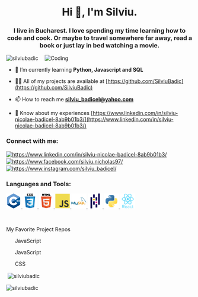 <h1 align="center">Hi 👋, I'm Silviu.</h1>
<h3 align="center">I live in Bucharest. I love spending my time learning how to code and cook. Or maybe to travel somewhere far away, read a book or just lay in bed watching a movie.</h3> 
<img align="right" alt="Coding" width="400" src="https://media.licdn.com/dms/image/D5612AQGOmwfIE5mlWA/article-cover_image-shrink_720_1280/0/1674617947228?e=1707955200&v=beta&t=scCdYzSF_2EteQbygyzYTdKKr7p3MAbls3VCXnctr0s">


<p align="left"> <img src="https://komarev.com/ghpvc/?username=silviubadic&label=Profile%20views&color=0e75b6&style=flat" alt="silviubadic" /> </p>

- 🌱 I’m currently learning **Python, Javascript and SQL**

- 👨‍💻 All of my projects are available at [https://github.com/SilviuBadic](https://github.com/SilviuBadic)

- 📫 How to reach me **silviu_badicel@yahoo.com**

- 📄 Know about my experiences [https://www.linkedin.com/in/silviu-nicolae-badicel-8ab9b01b3/](https://www.linkedin.com/in/silviu-nicolae-badicel-8ab9b01b3/)

<h3 align="left">Connect with me:</h3>
<p align="left">
<a href="https://linkedin.com/in/https://www.linkedin.com/in/silviu-nicolae-badicel-8ab9b01b3/" target="blank"><img align="center" src="https://raw.githubusercontent.com/rahuldkjain/github-profile-readme-generator/master/src/images/icons/Social/linked-in-alt.svg" alt="https://www.linkedin.com/in/silviu-nicolae-badicel-8ab9b01b3/" height="30" width="40" /></a>
<a href="https://fb.com/https://www.facebook.com/silviu.nicholas97/" target="blank"><img align="center" src="https://raw.githubusercontent.com/rahuldkjain/github-profile-readme-generator/master/src/images/icons/Social/facebook.svg" alt="https://www.facebook.com/silviu.nicholas97/" height="30" width="40" /></a>
<a href="https://instagram.com/https://www.instagram.com/silviu_badicel/" target="blank"><img align="center" src="https://raw.githubusercontent.com/rahuldkjain/github-profile-readme-generator/master/src/images/icons/Social/instagram.svg" alt="https://www.instagram.com/silviu_badicel/" height="30" width="40" /></a>
</p>

<h3 align="left">Languages and Tools:</h3>
<p align="left"> <a href="https://www.w3schools.com/cpp/" target="_blank" rel="noreferrer"> <img src="https://raw.githubusercontent.com/devicons/devicon/master/icons/cplusplus/cplusplus-original.svg" alt="cplusplus" width="40" height="40"/> </a> <a href="https://www.w3schools.com/css/" target="_blank" rel="noreferrer"> <img src="https://raw.githubusercontent.com/devicons/devicon/master/icons/css3/css3-original-wordmark.svg" alt="css3" width="40" height="40"/> </a> <a href="https://www.w3.org/html/" target="_blank" rel="noreferrer"> <img src="https://raw.githubusercontent.com/devicons/devicon/master/icons/html5/html5-original-wordmark.svg" alt="html5" width="40" height="40"/> </a> <a href="https://developer.mozilla.org/en-US/docs/Web/JavaScript" target="_blank" rel="noreferrer"> <img src="https://raw.githubusercontent.com/devicons/devicon/master/icons/javascript/javascript-original.svg" alt="javascript" width="40" height="40"/> </a> <a href="https://www.mysql.com/" target="_blank" rel="noreferrer"> <img src="https://raw.githubusercontent.com/devicons/devicon/master/icons/mysql/mysql-original-wordmark.svg" alt="mysql" width="40" height="40"/> </a> <a href="https://pandas.pydata.org/" target="_blank" rel="noreferrer"> <img src="https://raw.githubusercontent.com/devicons/devicon/2ae2a900d2f041da66e950e4d48052658d850630/icons/pandas/pandas-original.svg" alt="pandas" width="40" height="40"/> </a> <a href="https://www.python.org" target="_blank" rel="noreferrer"> <img src="https://raw.githubusercontent.com/devicons/devicon/master/icons/python/python-original.svg" alt="python" width="40" height="40"/> </a> <a href="https://reactjs.org/" target="_blank" rel="noreferrer"> <img src="https://raw.githubusercontent.com/devicons/devicon/master/icons/react/react-original-wordmark.svg" alt="react" width="40" height="40"/> </a> </p>
&nbsp &nbsp
<p>My Favorite Project Repos</p>
<ul>JavaScript</ul>
<ul>JavaScript</ul>
<ul>CSS</ul>
<p>&nbsp;<img align="center" src="https://github-readme-stats.vercel.app/api?username=silviubadic&show_icons=true&locale=en" alt="silviubadic" /></p>

<p><img align="center" src="https://github-readme-streak-stats.herokuapp.com/?user=silviubadic&" alt="silviubadic" /></p>
